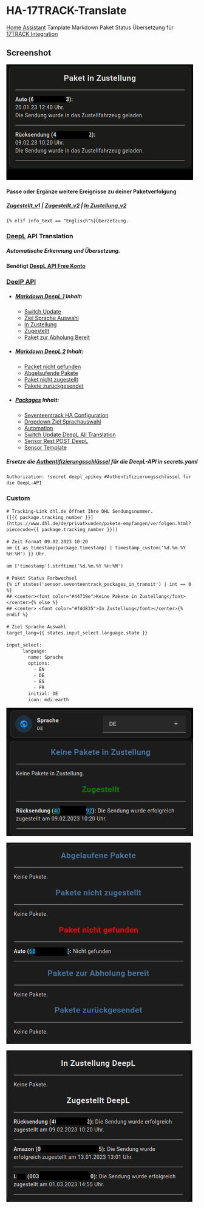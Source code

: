 # HA-17TRACK-Translate

[Home Assistant](https://www.home-assistant.io/) Tamplate Markdown Paket Status Übersetzung für [17TRACK Integration](https://www.home-assistant.io/integrations/seventeentrack)

## Screenshot
![zugestellt](https://github.com/Morpheus2018/HA-17TRACK-Translate/blob/main/png/preview.gif)

#### Passe oder Ergänze weitere Ereignisse zu deiner Paketverfolgung
##### [Zugestellt_v1](https://github.com/Morpheus2018/HA-17TRACK-Translate/blob/main/zugestellt_v1#L7) | [Zugestellt_v2](https://github.com/Morpheus2018/HA-17TRACK-Translate/blob/main/zugestellt_v2#L14) | [In Zustellung_v2](https://github.com/Morpheus2018/HA-17TRACK-Translate/blob/main/in_zustellung_v2#L24)
```
{% elif info_text == "Englisch"%}Überzetzung. 
```

### [DeepL](https://www.deepl.com/) API Translation
##### Automatische Erkennung und Übersetzung. 
#### Benötigt [DeepL API Free Konto](https://www.deepl.com/de/pro-api?cta=checkout-pro)
### [DeelP API](https://github.com/Morpheus2018/HA-17TRACK-Translate/tree/main/deepl_api_translation)

* ##### [Markdown DeepL 1](https://github.com/Morpheus2018/HA-17TRACK-Translate/blob/main/deepl_api_translation/Markdown_combi1.yaml) Inhalt:
   - [Switch Update](https://github.com/Morpheus2018/HA-17TRACK-Translate/blob/main/deepl_api_translation/Markdown_combi1.yaml#L10)
   - [Ziel Sprache Auswahl](https://github.com/Morpheus2018/HA-17TRACK-Translate/blob/main/deepl_api_translation/Markdown_combi1.yaml#L14)
   - [In Zustellung](https://github.com/Morpheus2018/HA-17TRACK-Translate/blob/main/deepl_api_translation/Markdown_combi1.yaml#L19)
   - [Zugestellt](https://github.com/Morpheus2018/HA-17TRACK-Translate/blob/main/deepl_api_translation/Markdown_combi1.yaml#L43)
   - [Paket zur Abholung Bereit](https://github.com/Morpheus2018/HA-17TRACK-Translate/blob/main/deepl_api_translation/Markdown_combi1.yaml#L66)
* ##### [Markdown DeepL 2](https://github.com/Morpheus2018/HA-17TRACK-Translate/blob/main/deepl_api_translation/Markdown_combi2.yaml) Inhalt: 
  - [Packet nicht gefunden](https://github.com/Morpheus2018/HA-17TRACK-Translate/blob/main/deepl_api_translation/Markdown_combi2.yaml#L5)
  - [Abgelaufende Pakete](https://github.com/Morpheus2018/HA-17TRACK-Translate/blob/main/deepl_api_translation/Markdown_combi2.yaml#L29)
  - [Paket nicht zugestellt](https://github.com/Morpheus2018/HA-17TRACK-Translate/blob/main/deepl_api_translation/Markdown_combi2.yaml#L60)
  - [Pakete zurückgesendet](https://github.com/Morpheus2018/HA-17TRACK-Translate/blob/main/deepl_api_translation/Markdown_combi2.yaml#L77)
* ##### [Packages](https://github.com/Morpheus2018/HA-17TRACK-Translate/blob/main/deepl_api_translation/deepl_translation_packages.yaml) Inhalt: 
  - [Seventeentrack HA Configuration](https://github.com/Morpheus2018/HA-17TRACK-Translate/blob/main/deepl_api_translation/deepl_translation_packages.yaml#L4) 
  - [Dropdown Ziel Sprachauswahl](https://github.com/Morpheus2018/HA-17TRACK-Translate/blob/main/deepl_api_translation/deepl_translation_packages.yaml#L10)
  - [Automation](https://github.com/Morpheus2018/HA-17TRACK-Translate/blob/main/deepl_api_translation/deepl_translation_packages.yaml#L21)
  - [Switch Update DeepL All Translation](https://github.com/Morpheus2018/HA-17TRACK-Translate/blob/main/deepl_api_translation/deepl_translation_packages.yaml#L97)
  - [Sensor Rest POST DeepL](https://github.com/Morpheus2018/HA-17TRACK-Translate/blob/main/deepl_api_translation/deepl_translation_packages.yaml#L121)
  - [Sensor Template](https://github.com/Morpheus2018/HA-17TRACK-Translate/blob/main/deepl_api_translation/deepl_translation_packages.yaml#L276)

##### Ersetze die [Authentifizierungsschlüssel](https://github.com/Morpheus2018/HA-17TRACK-Translate/blob/main/deepl_api_translation/deepl_translation_packages.yaml#L134)  für die DeepL-API in secrets.yaml
```
Authorization: !secret deepl_apikey #Authentifizierungsschlüssel für die DeepL-API 
```
### Custom
```
# Tracking-Link dhl.de öffnet Ihre DHL Sendungsnummer.
([{{ package.tracking_number }}](https://www.dhl.de/de/privatkunden/pakete-empfangen/verfolgen.html?piececode={{ package.tracking_number }}))

# Zeit Format 09.02.2023 10:20
am {{ as_timestamp(package.timestamp) | timestamp_custom('%d.%m.%Y %H:%M') }} Uhr.

am ['timestamp'].strftime('%d.%m.%Y %H:%M')

# Paket Status Farbwechsel
{% if states('sensor.seventeentrack_packages_in_transit') | int == 0 %} 
## <center><font color="#44739e">Keine Pakete in Zustellung</font></center>{% else %}  
## <center> <font color="#fdd835">In Zustellung</font></center>{% endif %}

# Ziel Sprache Auswahl
target_lang={{ states.input_select.language.state }}

input_select:
      language:
        name: Sprache
        options:
          - EN
          - DE
          - ES
          - FR
        initial: DE
        icon: mdi:earth
```
![Coustom URL Color](https://github.com/Morpheus2018/HA-17TRACK-Translate/blob/main/png/custom_url_color.png)

![Weiterer Paketstatus](https://github.com/Morpheus2018/HA-17TRACK-Translate/blob/main/png/other.png)

![Kombi DeepL](https://github.com/Morpheus2018/HA-17TRACK-Translate/blob/main/png/combi_deepl.png)
